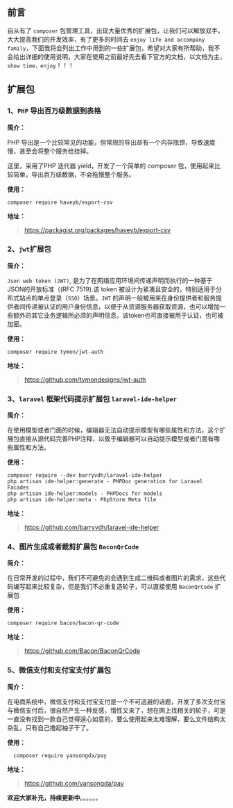 ##  前言
自从有了 `composer` 包管理工具，出现大量优秀的扩展包，让我们可以解放双手，大大提高我们的开发效率，有了更多的时间去 `enjoy life and accompany family`，下面我将会列出工作中用到的一些扩展包，希望对大家有所帮助，我不会给出详细的使用说明，大家在使用之前最好先去看下官方的文档，以文档为主，`show time，enjoy`！！！

##  扩展包

### 1、`PHP` 导出百万级数据到表格

**简介：**

PHP 导出是一个比较常见的功能，但常规的导出却有一个内存瓶颈，导致速度慢，甚至会将整个服务给挂掉。

这里，采用了PHP 迭代器 yield，开发了一个简单的 composer 包，使用起来比较简单，导出百万级数据，不会拖慢整个服务。

**使用：**

```
composer require haveyb/export-csv
```

**地址：**

> https://packagist.org/packages/haveyb/export-csv

### 2、`jwt`扩展包

**简介：**

`Json web token (JWT)`, 是为了在网络应用环境间传递声明而执行的一种基于JSON的开放标准（(RFC 7519).该 token 被设计为紧凑且安全的，特别适用于分布式站点的单点登录（`SSO`）场景。`JWT` 的声明一般被用来在身份提供者和服务提供者间传递被认证的用户身份信息，以便于从资源服务器获取资源，也可以增加一些额外的其它业务逻辑所必须的声明信息，该token也可直接被用于认证，也可被加密。


**使用：**

```
composer require tymon/jwt-auth
```

**地址：**

> https://github.com/tymondesigns/jwt-auth

### 3、`laravel` 框架代码提示扩展包 `laravel-ide-helper`

**简介：**

在使用模型或者门面的时候，编辑器无法自动提示模型有哪些属性和方法，这个扩展包直接从源代码完善PHP注释，以致于编辑器可以自动提示模型或者门面有哪些属性和方法。

**使用：**

```
composer require --dev barryvdh/laravel-ide-helper
php artisan ide-helper:generate - PHPDoc generation for Laravel Facades
php artisan ide-helper:models - PHPDocs for models
php artisan ide-helper:meta - PhpStorm Meta file
```

**地址：**

> https://github.com/barryvdh/laravel-ide-helper

### 4、图片生成或者裁剪扩展包 `BaconQrCode`

**简介：**

在日常开发的过程中，我们不可避免的会遇到生成二维码或者图片的需求，这些代码编写起来比较复杂，但是我们不必重复造轮子，可以直接使用 `BaconQrCode` 扩展包

**使用：**

```
composer require bacon/bacon-qr-code
```

**地址：**

> https://github.com/Bacon/BaconQrCode

### 5、微信支付和支付宝支付扩展包

**简介：**

在电商系统中，微信支付和支付宝支付是一个不可逃避的话题，开发了多次支付宝与微信支付后，很自然产生一种反感，惰性又来了，想在网上找相关的轮子，可是一直没有找到一款自己觉得逞心如意的，要么使用起来太难理解，要么文件结构太杂乱，只有自己撸起袖子干了。

**使用：**

```
  composer require yansongda/pay
  ```

**地址：**

> https://github.com/yansongda/pay

**欢迎大家补充，持续更新中**。。。。。。